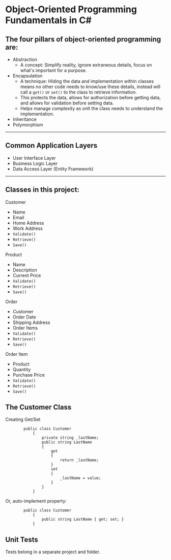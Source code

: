 # Object-Oriented Programming Fundamentals in C#

## The four pillars of object-oriented programming are:
- Abstraction
    - A concept: Simplify reality, ignore extraneous details, focus on what's important for a purpose. 
- Encapsulation
    - A technique: HIding the data and implementation within classes means no other code needs to know/use these details, instead will call a `get()` or `set()` to the class to retrieve information. 
    - This protects the data, allows for authorization before getting data, and allows for validation before setting data. 
    - Helps manage complexity as onlt the class needs to understand the implementation. 
- Inheritance
- Polymorphism

<hr>

## Common Application Layers

- User Interface Layer
- Business Logic Layer
- Data Access Layer (Entity Framework)

<hr>

## Classes in this project:
Customer
- Name
- Email
- Home Address
- Work Address
- `Validate()`
- `Retrieve()`
- `Save()`

Product
- Name
- Description
- Current Price
- `Validate()`
- `Retrieve()`
- `Save()`

Order
- Customer
- Order Date
- Shipping Address
- Order Items
- `Validate()`
- `Retrieve()`
- `Save()`

Order Item
- Product
- Quantity
- Purchase Price
- `Validate()`
- `Retrieve()`
- `Save()`

## The Customer Class

Creating Get/Set

            public class Customer
                {
                    private string _lastName;
                    public string LastName
                    {
                        get
                        {
                            return _lastName;
                        }
                        set
                        {
                            _lastName = value;
                        }
                    }
                }

Or, auto-implement property: 

            public class Customer
                {
                    public string LastName { get; set; }
                }

## Unit Tests

Tests belong in a separate project and folder.